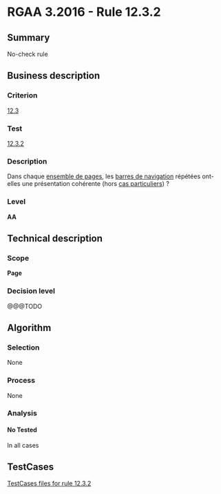 # RGAA 3.2016 - Rule 12.3.2

## Summary
No-check rule


## Business description

### Criterion
[12.3](http://references.modernisation.gouv.fr/rgaa-accessibilite/criteres.html#crit-12-3)

### Test
[12.3.2](http://references.modernisation.gouv.fr/rgaa-accessibilite/criteres.html#test-12-3-2)

### Description
<div lang="fr">Dans chaque <a href="http://references.modernisation.gouv.fr/rgaa-accessibilite/glossaire.html#ensemble-de-pages">ensemble de pages</a>, les <a href="http://references.modernisation.gouv.fr/rgaa-accessibilite/glossaire.html#barre-de-navigation">barres de navigation</a> r&#xE9;p&#xE9;t&#xE9;es ont-elles une pr&#xE9;sentation coh&#xE9;rente (hors <a href="http://references.modernisation.gouv.fr/rgaa-accessibilite/cas-particuliers.html#cp-12-2,12-3" title="Cas particuliers pour le crit&#xE8;re 12.3">cas particuliers</a>)&nbsp;?</div>

### Level
**AA**


## Technical description

### Scope
**Page**

### Decision level
@@@TODO


## Algorithm

### Selection
None

### Process
None

### Analysis

#### No Tested
In all cases


##  TestCases

[TestCases files for rule 12.3.2](https://github.com/Asqatasun/Asqatasun/tree/develop/rules/rules-rgaa3.2016/src/test/resources/testcases/rgaa32016/Rgaa32016Rule120302/)


